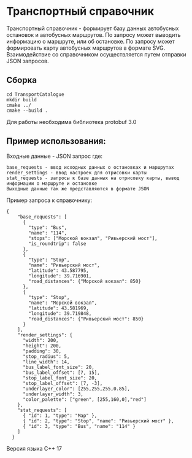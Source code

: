 # Транспортный справочник
Транспортный справочник - формирует базу данных автобусных остановок и автобусных маршрутов.
По запросу может выводить информацию о маршруте, или об остановке.
По запросу может формировать карту автобусных маршрутов в формате SVG.
Взаимодействие со справочником осуществляется путем отправки JSON запросов.

## Сборка

```
cd TransportCatalogue
mkdir build
cmake ../
cmake --build .
```

Для работы необходима библиотека protobuf 3.0

## Пример использования:

Входные данные - JSON запрос где:
```
base_requests - ввод исходных данных о остановках и маршрутах
render_settings - ввод настроек для отрисовки карты
stat_requests - запросы к базе данных на отрисовку карты, вывод информации о маршруте и остановке
Выходные данные так же представляются в формате JSON
```
Пример запроса к справочнику:

``` 
{
    "base_requests": [
      {
        "type": "Bus",
        "name": "114",
        "stops": ["Морской вокзал", "Ривьерский мост"],
        "is_roundtrip": false
      },
      {
        "type": "Stop",
        "name": "Ривьерский мост",
        "latitude": 43.587795,
        "longitude": 39.716901,
        "road_distances": {"Морской вокзал": 850}
      },
      {
        "type": "Stop",
        "name": "Морской вокзал",
        "latitude": 43.581969,
        "longitude": 39.719848,
        "road_distances": {"Ривьерский мост": 850}
      }
    ],
    "render_settings": {
      "width": 200,
      "height": 200,
      "padding": 30,
      "stop_radius": 5,
      "line_width": 14,
      "bus_label_font_size": 20,
      "bus_label_offset": [7, 15],
      "stop_label_font_size": 20,
      "stop_label_offset": [7, -3],
      "underlayer_color": [255,255,255,0.85],
      "underlayer_width": 3,
      "color_palette": ["green", [255,160,0],"red"]
    },
    "stat_requests": [
      { "id": 1, "type": "Map" },
      { "id": 2, "type": "Stop", "name": "Ривьерский мост" },
      { "id": 3, "type": "Bus", "name": "114" }
    ]
  }
  ```
  
  Версия языка C++ 17
